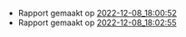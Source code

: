 
* Rapport gemaakt op [2022-12-08_18:00:52](rapport/2022-12-08_18-00-52.md)
* Rapport gemaakt op [2022-12-08_18:02:55](rapport/2022-12-08_18-02-55.md)
